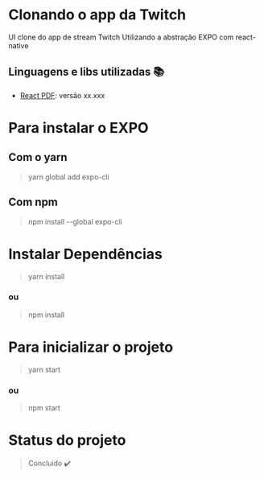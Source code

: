 # Clonando o app da Twitch
UI clone do app de stream Twitch Utilizando a abstração EXPO com react-native

## Linguagens e libs utilizadas :books:

- [React PDF](https://react-pdf.org/): versão xx.xxx 

# Para instalar o EXPO
## Com o yarn
> yarn global add expo-cli

## Com npm
> npm install --global expo-cli

# Instalar Dependências
> yarn install
### ou
> npm install

# Para inicializar o projeto
> yarn start
### ou 
> npm start

# Status do projeto
> Concluido :heavy_check_mark:
